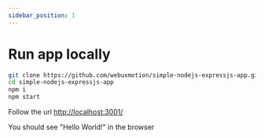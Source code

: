 ```yaml
---
sidebar_position: 1
---
```


# Run app locally

```bash
git clone https://github.com/webuxmotion/simple-nodejs-expressjs-app.git
cd simple-nodejs-expressjs-app
npm i
npm start
```

Follow the url [http://localhost:3001/](http://localhost:3001/)

You should see "Hello World!" in the browser
